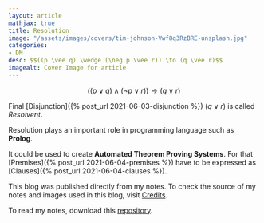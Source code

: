 ```yaml
---
layout: article
mathjax: true
title: Resolution
image: "/assets/images/covers/tim-johnson-Vwf8q3RzBRE-unsplash.jpg"
categories:
- DM
desc: $$((p \vee q) \wedge (\neg p \vee r)) \to (q \vee r)$$ 
imagealt: Cover Image for article
---
```


$$((p \vee q) \wedge (\neg p \vee r)) \to (q \vee r)$$





















































































































































































































































































































































































































Final [Disjunction]({% post_url 2021-06-03-disjunction %}) $(q \vee r)$ is called *Resolvent*.





















































































































































































































































































































































































































Resolution plays an important role in programming language such as <b>Prolog</b>.

It could be used to create <b>Automated Theorem Proving Systems</b>.
For that [Premises]({% post_url 2021-06-04-premises %}) have to be expressed as [Clauses]({% post_url 2021-06-04-clauses %}).


This blog was published directly from my notes.
To check the source of my notes and images used in this blog, visit <a href="/credits.html" target="_blank">Credits</a>.

To read my notes, download this <a href="https://github.com/bovem/CS" target="blank">repository</a>.